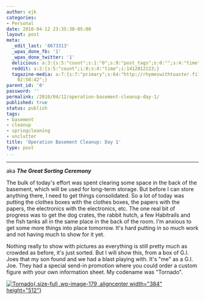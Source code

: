 ```yaml
---
author: ejk
categories:
- Personal
date: 2010-04-12 23:35:38-05:00
layout: post
meta:
  _edit_last: '8673313'
  _wpas_done_fb: '1'
  _wpas_done_twitter: '1'
  delicious: a:3:{s:5:"count";s:1:"0";s:9:"post_tags";s:0:"";s:4:"time";s:10:"1276917927";}
  reddit: a:2:{s:5:"count";i:0;s:4:"time";i:1412812123;}
  tagazine-media: a:7:{s:7:"primary";s:64:"http://rhymeswithtoaster.files.wordpress.com/2010/04/tornado.jpg";s:6:"images";a:1:{s:64:"http://rhymeswithtoaster.files.wordpress.com/2010/04/tornado.jpg";a:6:{s:8:"file_url";s:64:"http://rhymeswithtoaster.files.wordpress.com/2010/04/tornado.jpg";s:5:"width";s:4:"1536";s:6:"height";s:4:"2048";s:4:"type";s:5:"image";s:4:"area";s:7:"3145728";s:9:"file_path";s:0:"";}}s:6:"videos";a:0:{}s:11:"image_count";s:1:"1";s:6:"author";s:7:"8673313";s:7:"blog_id";s:7:"8370333";s:9:"mod_stamp";s:19:"2010-04-15
    02:58:42";}
parent_id: '0'
password: ''
permalink: /2010/04/12/operation-basement-cleanup-day-1/
published: true
status: publish
tags:
- basement
- cleanup
- springcleaning
- unclutter
title: 'Operation Basement Cleanup: Day 1'
type: post
...
```

---

aka ***The Great Sorting Ceremony***

The bulk of today's effort was spent clearing some space in the back of the basement, which will be used for long-term storage. But before I can store anything there, I need to get things consolidated. So a lot of today was putting the clothes boxes with the clothes boxes, the papers with the papers, the electronics with the electronics, etc. The one real bit of progress was to get the dog crates, the rabbit hutch, a few Habitrails and the fish tanks all in the same place in the back of the room. I'm anxious to get some more things into place tomorrow. It's hard putting in so much work and not having much to show for it yet.

Nothing really to show with pictures as everything is still pretty much as crowded as before, it's just sorted. But I will show this, from a box of G.I. Joes that my son found and we had a blast playing with. It's "me" as a G.I. Joe. They had a special send-in promotion where you could order a custom figure with your own information sheet. My codename was "Tornado".

[![](%7B%7B%20site.baseurl%20%7D%7D/assets/2010/04/tornado.jpg "Tornado"){.size-full .wp-image-179 .aligncenter width="384" height="512"}](http://rhymeswithtoaster.com/2010/04/12/operation-basement-cleanup-day-1/tornado/)
